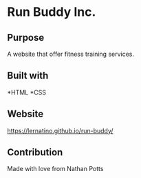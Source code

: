 # Run Buddy Inc.

## Purpose
A website that offer fitness training services.

## Built with
*HTML
*CSS

## Website
https://lernatino.github.io/run-buddy/

## Contribution
Made with love from Nathan Potts
